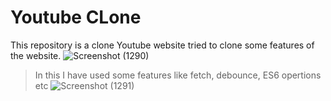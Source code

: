# Youtube CLone
This repository is a clone Youtube website tried to clone some features of the website.
![Screenshot (1290)](https://user-images.githubusercontent.com/97457265/165600901-06d0b4c9-72d9-4ac5-8350-17761e51470a.png)

>In this I have used some features like fetch, debounce, ES6 opertions etc
![Screenshot (1291)](https://user-images.githubusercontent.com/97457265/165601182-d7411d73-9566-4b58-aee9-2ec29e11b36c.png)

